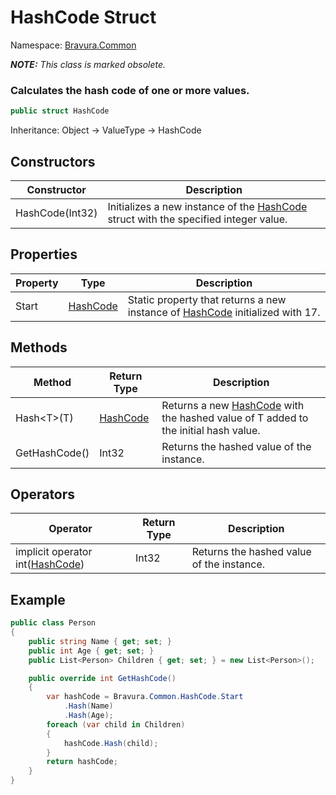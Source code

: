 # HashCode Struct

Namespace: [Bravura.Common](./Bravura.Common.md)

_**NOTE:** This class is marked obsolete._

### Calculates the hash code of one or more values.

```csharp
public struct HashCode
```

Inheritance: Object -> ValueType -> HashCode

## Constructors
| Constructor | Description |
| --- | --- |
| HashCode(Int32) | Initializes a new instance of the [HashCode](./HashCode.md) struct with the specified integer value. |

## Properties
| Property | Type | Description |
| --- | --- | --- |
| Start | [HashCode](./HashCode.md) | Static property that returns a new instance of [HashCode](./HashCode.md) initialized with 17. |

## Methods
| Method | Return Type | Description |
| --- | --- | --- |
| Hash\<T>(T) | [HashCode](./HashCode.md) | Returns a new [HashCode](./HashCode.md) with the hashed value of T added to the initial hash value. |
| GetHashCode() | Int32 | Returns the hashed value of the instance. |

## Operators
| Operator | Return Type | Description |
| --- | --- | --- |
| implicit operator int([HashCode](./HashCode.md)) | Int32 | Returns the hashed value of the instance. |

## Example
```csharp
public class Person
{
    public string Name { get; set; }
    public int Age { get; set; }
    public List<Person> Children { get; set; } = new List<Person>();

    public override int GetHashCode()
    {
        var hashCode = Bravura.Common.HashCode.Start
            .Hash(Name)
            .Hash(Age);
        foreach (var child in Children)
        {
            hashCode.Hash(child);
        }
        return hashCode;
    }
}
```
